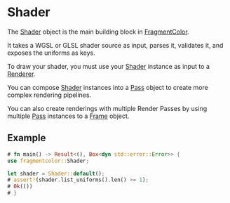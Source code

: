 # Shader

The [Shader](https://fragmentcolor.org/api/core/shader) object is the main building block in [FragmentColor](https://fragmentcolor.org).

It takes a WGSL or GLSL shader source as input, parses it, validates it, and exposes the uniforms as keys.

To draw your shader, you must use your [Shader](https://fragmentcolor.org/api/core/shader) instance as input to a [Renderer](https://fragmentcolor.org/api/core/renderer).

You can compose [Shader](https://fragmentcolor.org/api/core/shader) instances into a [Pass](https://fragmentcolor.org/api/core/pass) object to create more complex rendering pipelines.

You can also create renderings with multiple Render Passes by using multiple [Pass](https://fragmentcolor.org/api/core/pass) instances to a [Frame](https://fragmentcolor.org/api/core/frame) object.

## Example

```rust
# fn main() -> Result<(), Box<dyn std::error::Error>> {
use fragmentcolor::Shader;

let shader = Shader::default();
# assert!(shader.list_uniforms().len() >= 1);
# Ok(())
# }
```
